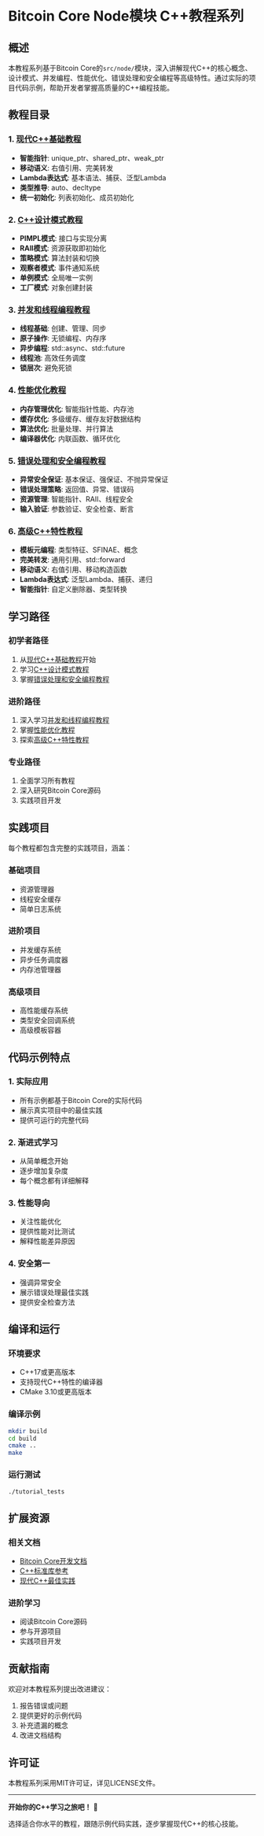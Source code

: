 # Bitcoin Core Node模块 C++教程系列

## 概述

本教程系列基于Bitcoin Core的`src/node/`模块，深入讲解现代C++的核心概念、设计模式、并发编程、性能优化、错误处理和安全编程等高级特性。通过实际的项目代码示例，帮助开发者掌握高质量的C++编程技能。

## 教程目录

### 1. [现代C++基础教程](01_modern_cpp_basics.md)
- **智能指针**: unique_ptr、shared_ptr、weak_ptr
- **移动语义**: 右值引用、完美转发
- **Lambda表达式**: 基本语法、捕获、泛型Lambda
- **类型推导**: auto、decltype
- **统一初始化**: 列表初始化、成员初始化

### 2. [C++设计模式教程](02_design_patterns.md)
- **PIMPL模式**: 接口与实现分离
- **RAII模式**: 资源获取即初始化
- **策略模式**: 算法封装和切换
- **观察者模式**: 事件通知系统
- **单例模式**: 全局唯一实例
- **工厂模式**: 对象创建封装

### 3. [并发和线程编程教程](03_concurrency_and_threading.md)
- **线程基础**: 创建、管理、同步
- **原子操作**: 无锁编程、内存序
- **异步编程**: std::async、std::future
- **线程池**: 高效任务调度
- **锁层次**: 避免死锁

### 4. [性能优化教程](04_performance_optimization.md)
- **内存管理优化**: 智能指针性能、内存池
- **缓存优化**: 多级缓存、缓存友好数据结构
- **算法优化**: 批量处理、并行算法
- **编译器优化**: 内联函数、循环优化

### 5. [错误处理和安全编程教程](05_error_handling_and_safety.md)
- **异常安全保证**: 基本保证、强保证、不抛异常保证
- **错误处理策略**: 返回值、异常、错误码
- **资源管理**: 智能指针、RAII、线程安全
- **输入验证**: 参数验证、安全检查、断言

### 6. [高级C++特性教程](06_advanced_cpp_features.md)
- **模板元编程**: 类型特征、SFINAE、概念
- **完美转发**: 通用引用、std::forward
- **移动语义**: 右值引用、移动构造函数
- **Lambda表达式**: 泛型Lambda、捕获、递归
- **智能指针**: 自定义删除器、类型转换

## 学习路径

### 初学者路径
1. 从[现代C++基础教程](01_modern_cpp_basics.md)开始
2. 学习[C++设计模式教程](02_design_patterns.md)
3. 掌握[错误处理和安全编程教程](05_error_handling_and_safety.md)

### 进阶路径
1. 深入学习[并发和线程编程教程](03_concurrency_and_threading.md)
2. 掌握[性能优化教程](04_performance_optimization.md)
3. 探索[高级C++特性教程](06_advanced_cpp_features.md)

### 专业路径
1. 全面学习所有教程
2. 深入研究Bitcoin Core源码
3. 实践项目开发

## 实践项目

每个教程都包含完整的实践项目，涵盖：

### 基础项目
- 资源管理器
- 线程安全缓存
- 简单日志系统

### 进阶项目
- 并发缓存系统
- 异步任务调度器
- 内存池管理器

### 高级项目
- 高性能缓存系统
- 类型安全回调系统
- 高级模板容器

## 代码示例特点

### 1. 实际应用
- 所有示例都基于Bitcoin Core的实际代码
- 展示真实项目中的最佳实践
- 提供可运行的完整代码

### 2. 渐进式学习
- 从简单概念开始
- 逐步增加复杂度
- 每个概念都有详细解释

### 3. 性能导向
- 关注性能优化
- 提供性能对比测试
- 解释性能差异原因

### 4. 安全第一
- 强调异常安全
- 展示错误处理最佳实践
- 提供安全检查方法

## 编译和运行

### 环境要求
- C++17或更高版本
- 支持现代C++特性的编译器
- CMake 3.10或更高版本

### 编译示例
```bash
mkdir build
cd build
cmake ..
make
```

### 运行测试
```bash
./tutorial_tests
```

## 扩展资源

### 相关文档
- [Bitcoin Core开发文档](https://github.com/bitcoin/bitcoin/tree/master/doc)
- [C++标准库参考](https://en.cppreference.com/)
- [现代C++最佳实践](https://isocpp.github.io/CppCoreGuidelines/)

### 进阶学习
- 阅读Bitcoin Core源码
- 参与开源项目
- 实践项目开发

## 贡献指南

欢迎对本教程系列提出改进建议：

1. 报告错误或问题
2. 提供更好的示例代码
3. 补充遗漏的概念
4. 改进文档结构

## 许可证

本教程系列采用MIT许可证，详见LICENSE文件。

---

**开始你的C++学习之旅吧！** 🚀

选择适合你水平的教程，跟随示例代码实践，逐步掌握现代C++的核心技能。